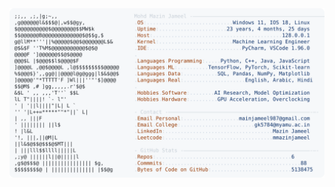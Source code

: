 <picture>
  <source srcset="https://raw.githubusercontent.com/mmazinjameel/mmazinjameel/main/dark_mode.svg?v=1743315191" media="(prefers-color-scheme: dark)">
  <img src="https://raw.githubusercontent.com/mmazinjameel/mmazinjameel/main/light_mode.svg?v=1743315191">
</picture>

